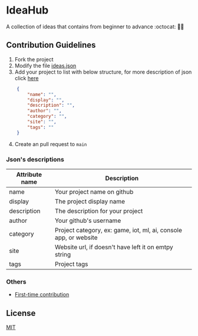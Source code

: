 # IdeaHub
A collection of ideas that contains from beginner to advance :octocat: 🎯🚀

## Contribution Guidelines
1. Fork the project
2. Modify the file [ideas.json](./data/ideas.json)
3. Add your project to list with below structure, for more description of json click [here](#jsons-descriptions)
```json
    {
        "name": "",
        "display": "",
        "description": "",
        "author": "",
        "category": "",
        "site": "",
        "tags": ""
    }
```
4. Create an pull request to `main`

### Json's descriptions
|Attribute name | Description                                                       |
|---------------|-------------------------------------------------------------------|
|name           | Your project name on github                                       |
|display        | The project display name                                          |
|description    | The description for your project                                  |
|author         | Your github's username                                            |
|category       | Project category, ex: game, iot, ml, ai, console app, or website  |
|site           | Website url, if doesn't have left it on emtpy string              |
|tags           | Project tags                                                      |

### Others
- [First-time contribution](./CONTRIBUTING.md)
## License
[MIT](./LICENSE)
